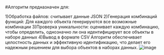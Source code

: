 #Алгоритм предназначен для:

1)Обработка файлов: считывает данные JSON
2)Генерация комбинаций функций: Для каждого объекта генерируются все возможные комбинации
3)Проверка уникальности: оценивает каждую комбинацию, чтобы определить, однозначно ли она идентифицирует все объекты в наборе данных
4)Вывод в формате CSV
Алгоритм обеспечивает целостность данных и эффективную идентификацию, что делает его надежным решением для выбора объектов в наборах данных.
![image](https://github.com/)

